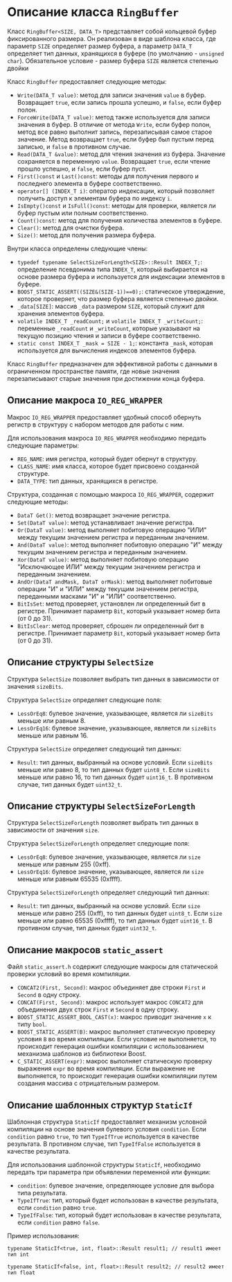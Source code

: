 # Описание класса `RingBuffer`

Класс `RingBuffer<SIZE, DATA_T>` представляет собой кольцевой буфер фиксированного размера. Он реализован в виде шаблона класса, где параметр `SIZE` определяет размер буфера, а параметр `DATA_T` определяет тип данных, хранящихся в буфере (по умолчанию - `unsigned char`). Обязательное условие - размер буфера `SIZE`  является степенью двойки

Класс `RingBuffer` предоставляет следующие методы:
- `Write(DATA_T value)`: метод для записи значения `value` в буфер. Возвращает `true`, если запись прошла успешно, и `false`, если буфер полон.
- `ForceWrite(DATA_T value)`: метод также используется для записи значения в буфер. В отличие от метода `Write`, если буфер полон, метод все равно выполнит запись, перезаписывая самое старое значение. Метод возвращает `true`, если буфер был пустым перед записью, и `false` в противном случае.
- `Read(DATA_T &value)`: метод для чтения значения из буфера. Значение сохраняется в переменную `value`. Возвращает `true`, если чтение прошло успешно, и `false`, если буфер пуст.
- `First()const` и `Last()const`: методы для получения первого и последнего элемента в буфере соответственно.
- `operator[] (INDEX_T i)`: оператор индексации, который позволяет получить доступ к элементам буфера по индексу `i`.
- `IsEmpty()const` и `IsFull()const`: методы для проверки, является ли буфер пустым или полным соответственно.
- `Count()const`: метод для получения количества элементов в буфере.
- `Clear()`: метод для очистки буфера.
- `Size()`: метод для получения размера буфера.

Внутри класса определены следующие члены:
- `typedef typename SelectSizeForLength<SIZE>::Result INDEX_T;`: определение псевдонима типа `INDEX_T`, который выбирается на основе размера буфера и используется для индексации элементов в буфере.
- `BOOST_STATIC_ASSERT((SIZE&(SIZE-1))==0);`: статическое утверждение, которое проверяет, что размер буфера является степенью двойки.
- `_data[SIZE]`: массив `_data` размером `SIZE`, который служит для хранения элементов буфера.
- `volatile INDEX_T _readCount;` и `volatile INDEX_T _writeCount;`: переменные `_readCount` и `_writeCount`, которые указывают на текущую позицию чтения и записи в буфере соответственно.
- `static const INDEX_T _mask = SIZE - 1;`: константа `_mask`, которая используется для вычисления индексов элементов буфера.

Класс `RingBuffer` предназначен для эффективной работы с данными в ограниченном пространстве памяти, где новые значения перезаписывают старые значения при достижении конца буфера.

## Описание макроса `IO_REG_WRAPPER`

Макрос `IO_REG_WRAPPER` предоставляет удобный способ обернуть регистр в структуру с набором методов для работы с ним. 

Для использования макроса `IO_REG_WRAPPER` необходимо передать следующие параметры:

- `REG_NAME`: имя регистра, который будет обернут в структуру.
- `CLASS_NAME`: имя класса, которое будет присвоено созданной структуре.
- `DATA_TYPE`: тип данных, хранящихся в регистре.

Структура, созданная с помощью макроса `IO_REG_WRAPPER`, содержит следующие методы:

- `DataT Get()`: метод возвращает значение регистра.
- `Set(DataT value)`: метод устанавливает значение регистра.
- `Or(DataT value)`: метод выполняет побитовую операцию "ИЛИ" между текущим значением регистра и переданным значением.
- `And(DataT value)`: метод выполняет побитовую операцию "И" между текущим значением регистра и переданным значением.
- `Xor(DataT value)`: метод выполняет побитовую операцию "Исключающее ИЛИ" между текущим значением регистра и переданным значением.
- `AndOr(DataT andMask, DataT orMask)`: метод выполняет побитовые операции "И" и "ИЛИ" между текущим значением регистра, переданными масками "И" и "ИЛИ" соответственно.
- `BitIsSet`: метод проверяет, установлен ли определенный бит в регистре. Принимает параметр `Bit`, который указывает номер бита (от 0 до 31).
- `BitIsClear`: метод проверяет, сброшен ли определенный бит в регистре. Принимает параметр `Bit`, который указывает номер бита (от 0 до 31).

## Описание структуры `SelectSize`

Структура `SelectSize` позволяет выбрать тип данных в зависимости от значения `sizeBits`. 

Структура `SelectSize` определяет следующие поля:

- `LessOrEq8`: булевое значение, указывающее, является ли `sizeBits` меньше или равным 8.
- `LessOrEq16`: булевое значение, указывающее, является ли `sizeBits` меньше или равным 16.

Структура `SelectSize` определяет следующий тип данных:

- `Result`: тип данных, выбранный на основе условий. Если `sizeBits` меньше или равно 8, то тип данных будет `uint8_t`. Если `sizeBits` меньше или равно 16, то тип данных будет `uint16_t`. В противном случае, тип данных будет `uint32_t`.

## Описание структуры `SelectSizeForLength`

Структура `SelectSizeForLength` позволяет выбрать тип данных в зависимости от значения `size`.

Структура `SelectSizeForLength` определяет следующие поля:

- `LessOrEq8`: булевое значение, указывающее, является ли `size` меньше или равным 255 (0xff).
- `LessOrEq16`: булевое значение, указывающее, является ли `size` меньше или равным 65535 (0xffff).

Структура `SelectSizeForLength` определяет следующий тип данных:

- `Result`: тип данных, выбранный на основе условий. Если `size` меньше или равно 255 (0xff), то тип данных будет `uint8_t`. Если `size` меньше или равно 65535 (0xffff), то тип данных будет `uint16_t`. В противном случае, тип данных будет `uint32_t`.

## Описание макросов `static_assert`

Файл `static_assert.h` содержит следующие макросы для статической проверки условий во время компиляции.

- `CONCAT2(First, Second)`: макрос объединяет две строки `First` и `Second` в одну строку.
- `CONCAT(First, Second)`: макрос использует макрос `CONCAT2` для объединения двух строк `First` и `Second` в одну строку.
- `BOOST_STATIC_ASSERT_BOOL_CAST(x)`: макрос приводит значение `x` к типу `bool`.
- `BOOST_STATIC_ASSERT(B)`: макрос выполняет статическую проверку условия `B` во время компиляции. Если условие не выполняется, то происходит генерация ошибки компиляции с использованием механизма шаблонов из библиотеки Boost.
- `C_STATIC_ASSERT(expr)`: макрос выполняет статическую проверку выражения `expr` во время компиляции. Если выражение не выполняется, то происходит генерация ошибки компиляции путем создания массива с отрицательным размером.

## Описание шаблонных структур `StaticIf`

Шаблонная структура `StaticIf` предоставляет механизм условной компиляции на основе значения булевого условия `condition`. Если `condition` равно `true`, то тип `TypeIfTrue` используется в качестве результата. В противном случае, тип `TypeIfFalse` используется в качестве результата.

Для использования шаблонной структуры `StaticIf`, необходимо передать три параметра при объявлении переменной или функции:

- `condition`: булевое значение, определяющее условие для выбора типа результата.
- `TypeIfTrue`: тип, который будет использован в качестве результата, если `condition` равно `true`.
- `TypeIfFalse`: тип, который будет использован в качестве результата, если `condition` равно `false`.

Пример использования:

`typename StaticIf<true, int, float>::Result result1; // result1 имеет тип int`

`typename StaticIf<false, int, float>::Result result2; // result2 имеет тип float`
